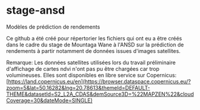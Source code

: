 # stage-ansd
Modèles de prédiction de rendements

Ce github a été créé pour répertorier les fichiers qui ont eu a être créés dans le cadre du stage de Mountaga Wane à l'ANSD sur la prédiction de rendements à partir notamment de données issues d'images satellites.

Remarque: Les données satellites utilisées lors du travail préliminaire d'affichage de cartes ndvi n'ont pas pu être chargées car trop volumineuses. Elles sont disponibles en libre service sur Copernicus: [https://land.copernicus.eu/en](https://browser.dataspace.copernicus.eu/?zoom=5&lat=50.16282&lng=20.78613&themeId=DEFAULT-THEME&datasetId=S2_L2A_CDAS&demSource3D=%22MAPZEN%22&cloudCoverage=30&dateMode=SINGLE)

